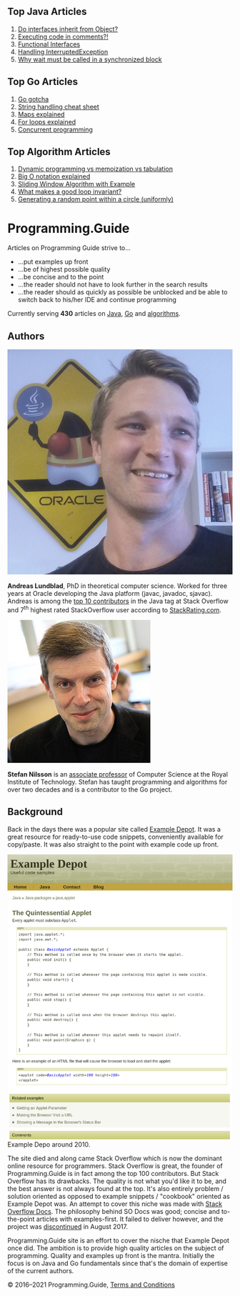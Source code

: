 ## Top Java Articles

1.  [Do interfaces inherit from Object?](java/do-interfaces-inherit-from-object.html)
2.  [Executing code in comments?!](java/executing-code-in-comments.html)
3.  [Functional Interfaces](java/functional-interfaces.html)
4.  [Handling InterruptedException](java/handling-interrupted-exceptions.html)
5.  [Why wait must be called in a synchronized block](java/why-wait-must-be-in-synchronized.html)

## Top Go Articles

1.  [Go gotcha](go/go-gotcha.html)
2.  [String handling cheat sheet](go/string-functions-reference-cheat-sheet.html)
3.  [Maps explained](go/maps-explained.html)
4.  [For loops explained](go/for-loop.html)
5.  [Concurrent programming](go/go-concurrency-tutorial.html)

## Top Algorithm Articles

1.  [Dynamic programming vs memoization vs tabulation](dynamic-programming-vs-memoization-vs-tabulation.html)
2.  [Big O notation explained](big-o-notation-explained.html)
3.  [Sliding Window Algorithm with Example](sliding-window-example.html)
4.  [What makes a good loop invariant?](what-makes-a-good-loop-invariant.html)
5.  [Generating a random point within a circle (uniformly)](random-point-within-circle.html)

# Programming.Guide

Articles on Programming Guide strive to…

- …put examples up front
- …be of highest possible quality
- …be concise and to the point
- …the reader should not have to look further in the search results
- …the reader should as quickly as possible be unblocked and be able to switch back to his/her IDE and continue programming

Currently serving **430** articles on [Java](java/index.html), [Go](go/index.html) and [algorithms](algorithms.html).

## Authors

![Andreas Lundblad](images/andreas-lundblad.jpg)

**Andreas Lundblad**, PhD in theoretical computer science. Worked for three years at Oracle developing the Java platform (javac, javadoc, sjavac). Andreas is among the [top 10 contributors](http://stackoverflow.com/tags/java/topusers) in the Java tag at Stack Overflow and 7<sup>th</sup> highest rated StackOverflow user according to [StackRating.com](https://stackrating.com/user/276052).

![Stefan Nilsson](images/stefan-nilsson.jpg)

**Stefan Nilsson** is an [associate professor](https://www.nada.kth.se/~snilsson/) of Computer Science at the Royal Institute of Technology. Stefan has taught programming and algorithms for over two decades and is a contributor to the Go project.

## Background

Back in the days there was a popular site called [Example Depot](http://web.archive.org/web/20120113091817/http://www.exampledepot.com/). It was a great resource for ready-to-use code snippets, conveniently available for copy/paste. It was also straight to the point with example code up front.

<img src="images/example-depot-screenshot.jpg" alt="Example Depot Screenshot" class="screenshot" />  
<span class="caption">Example Depo around 2010.</span>

The site died and along came Stack Overflow which is now the dominant online resource for programmers. Stack Overflow is great, the founder of Programming.Guide is in fact among the top 100 contributors. But Stack Overflow has its drawbacks. The quality is not what you'd like it to be, and the best answer is not always found at the top. It's also entirely problem / solution oriented as opposed to example snippets / "cookbook" oriented as Example Depot was. An attempt to cover this niche was made with [Stack Overflow Docs](http://www.stackoverflow.com/documentation). The philosophy behind SO Docs was good; concise and to-the-point articles with examples-first. It failed to deliver however, and the project was [discontinued](https://meta.stackoverflow.com/questions/354217/sunsetting-documentation) in August 2017.

Programming.Guide site is an effort to cover the nische that Example Depot once did. The ambition is to provide high quality articles on the subject of programming. Quality and examples up front is the mantra. Initially the focus is on Java and Go fundamentals since that's the domain of expertise of the current authors.

© 2016–2021 Programming.Guide, [Terms and Conditions](terms-and-conditions.html)
